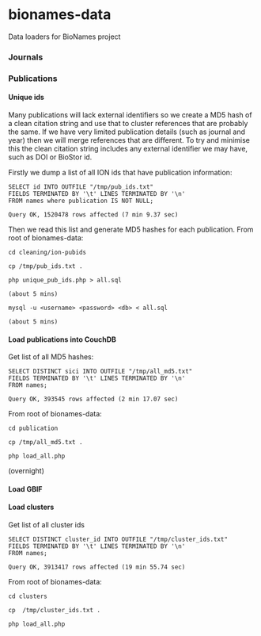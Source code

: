 bionames-data
=============

Data loaders for BioNames project


### Journals

### Publications

#### Unique ids

Many publications will lack external identifiers so we create a MD5 hash of a clean citation string and use that to cluster references that are probably the same. If we have very limited publication details (such as journal and year) then we will merge references that are different. To try and minimise this the clean citation string includes any external identifier we may have, such as DOI or BioStor id.

Firstly we dump a list of all ION ids that have publication information:

	SELECT id INTO OUTFILE "/tmp/pub_ids.txt"
	FIELDS TERMINATED BY '\t' LINES TERMINATED BY '\n'
	FROM names where publication IS NOT NULL;

	Query OK, 1520478 rows affected (7 min 9.37 sec)	

Then we read this list and generate MD5 hashes for each publication. From root of bionames-data:

	cd cleaning/ion-pubids

	cp /tmp/pub_ids.txt .

	php unique_pub_ids.php > all.sql

	(about 5 mins)

	mysql -u <username> <password> <db> < all.sql

	(about 5 mins)

#### Load publications into CouchDB

Get list of all MD5 hashes:

	SELECT DISTINCT sici INTO OUTFILE "/tmp/all_md5.txt"
	FIELDS TERMINATED BY '\t' LINES TERMINATED BY '\n'
	FROM names;

	Query OK, 393545 rows affected (2 min 17.07 sec)


From root of bionames-data:

	cd publication

	cp /tmp/all_md5.txt .

	php load_all.php

(overnight)


#### Load GBIF



#### Load clusters

Get list of all cluster ids

	SELECT DISTINCT cluster_id INTO OUTFILE "/tmp/cluster_ids.txt"
	FIELDS TERMINATED BY '\t' LINES TERMINATED BY '\n'
	FROM names;

	Query OK, 3913417 rows affected (19 min 55.74 sec)

From root of bionames-data:

	cd clusters

	cp 	/tmp/cluster_ids.txt .

	php load_all.php





